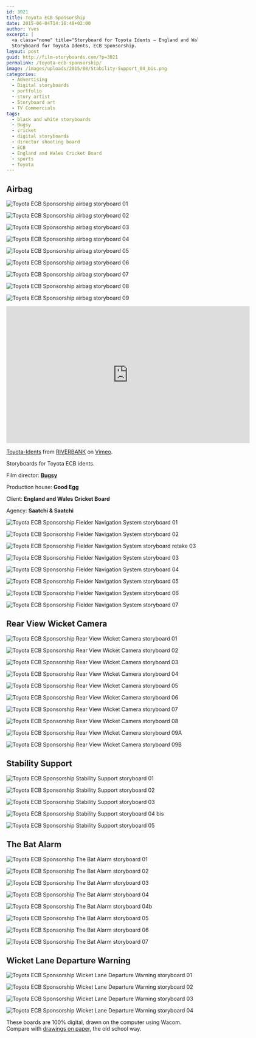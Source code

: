 ```yaml
---
id: 3021
title: Toyota ECB Sponsorship
date: 2015-06-04T14:16:48+02:00
author: Yves
excerpt: |
  <a class="none" title="Storyboard for Toyota Idents — England and Wales Cricket Board  Sponsorship" href="https://film-storyboards.com/toyota-ecb-sponsorship/" rel=""><img class="picture" title="Toyota Idents — ECB Sponsorship — Storyboard" src="https://film-storyboards.com/images/uploads/2015/08/Stability-Support_04_bis.png" alt="Toyota Idents — ECB Sponsorship — Storyboard" /></a>
  Storyboard for Toyota Idents, ECB Sponsorship.
layout: post
guid: http://film-storyboards.com/?p=3021
permalink: /toyota-ecb-sponsorship/
image: /images/uploads/2015/08/Stability-Support_04_bis.png
categories:
  - Advertising
  - Digital storyboards
  - portfolio
  - story artist
  - Storyboard art
  - TV Commercials
tags:
  - black and white storyboards
  - Bugsy
  - cricket
  - digital storyboards
  - director shooting board
  - ECB
  - England and Wales Cricket Board
  - sports
  - Toyota
---
```


## Airbag

![Toyota ECB Sponsorship airbag storyboard 01](/images/uploads/2015/06/Toyota-ECB-Sponsorship-storyboard_Airbag_01.png)

![Toyota ECB Sponsorship airbag storyboard 02](/images/uploads/2015/06/Toyota-ECB-Sponsorship-storyboard_Airbag_02.png)

![Toyota ECB Sponsorship airbag storyboard 03](/images/uploads/2015/06/Toyota-ECB-Sponsorship-storyboard_Airbag_03.png)

![Toyota ECB Sponsorship airbag storyboard 04](/images/uploads/2015/06/Toyota-ECB-Sponsorship-storyboard_Airbag_04.png)

![Toyota ECB Sponsorship airbag storyboard 05](/images/uploads/2015/06/Toyota-ECB-Sponsorship-storyboard_Airbag_05.png)

![Toyota ECB Sponsorship airbag storyboard 06](/images/uploads/2015/06/Toyota-ECB-Sponsorship-storyboard_Airbag_06.png)

![Toyota ECB Sponsorship airbag storyboard 07](/images/uploads/2015/06/Toyota-ECB-Sponsorship-storyboard_Airbag_07.png)

![Toyota ECB Sponsorship airbag storyboard 08](/images/uploads/2015/06/Toyota-ECB-Sponsorship-storyboard_Airbag_08.png)

![Toyota ECB Sponsorship airbag storyboard 09](/images/uploads/2015/06/Toyota-ECB-Sponsorship-storyboard_Airbag_09.png)

<iframe src="https://player.vimeo.com/video/128470055" width="640" height="360" frameborder="0" allow="autoplay; fullscreen" allowfullscreen></iframe>
<p><a href="https://vimeo.com/128470055">Toyota-Idents</a> from <a href="https://vimeo.com/user18626043">RIVERBANK</a> on <a href="https://vimeo.com">Vimeo</a>.</p>

Storyboards for Toyota ECB idents.

Film director: **[Bugsy](http://www.bugsyriverbanksteel.com)**

Production house: **Good Egg**

Client: **England and Wales Cricket Board**

Agency: **Saatchi & Saatchi**

![Toyota ECB Sponsorship Fielder Navigation System storyboard 01](/images/uploads/2015/08/Fielder-Navigation-System_01.jpg)

![Toyota ECB Sponsorship Fielder Navigation System storyboard 02](/images/uploads/2015/08/Fielder-Navigation-System_02.jpg)

![Toyota ECB Sponsorship Fielder Navigation System storyboard retake 03](/images/uploads/2015/08/Fielder-Navigation-System_retake_03.jpg)


![Toyota ECB Sponsorship Fielder Navigation System storyboard 03](/images/uploads/2015/08/Fielder-Navigation-System_03.jpg)

![Toyota ECB Sponsorship Fielder Navigation System storyboard 04](/images/uploads/2015/08/Fielder-Navigation-System_04.jpg)

![Toyota ECB Sponsorship Fielder Navigation System storyboard 05](/images/uploads/2015/08/Fielder-Navigation-System_05.jpg)

![Toyota ECB Sponsorship Fielder Navigation System storyboard 06](/images/uploads/2015/08/Fielder-Navigation-System_06.jpg)

![Toyota ECB Sponsorship Fielder Navigation System storyboard 07](/images/uploads/2015/08/Fielder-Navigation-System_07.jpg)

## Rear View Wicket Camera

![Toyota ECB Sponsorship Rear View Wicket Camera storyboard 01](/images/uploads/2015/08/Rear-View-Wicket-Camera_01.png)

![Toyota ECB Sponsorship Rear View Wicket Camera storyboard 02](/images/uploads/2015/08/Rear-View-Wicket-Camera_02.png)

![Toyota ECB Sponsorship Rear View Wicket Camera storyboard 03](/images/uploads/2015/08/Rear-View-Wicket-Camera_03.png)

![Toyota ECB Sponsorship Rear View Wicket Camera storyboard 04](/images/uploads/2015/08/Rear-View-Wicket-Camera_04.png)

![Toyota ECB Sponsorship Rear View Wicket Camera storyboard 05](/images/uploads/2015/08/Rear-View-Wicket-Camera_05.png)

![Toyota ECB Sponsorship Rear View Wicket Camera storyboard 06](/images/uploads/2015/08/Rear-View-Wicket-Camera_06.png)

![Toyota ECB Sponsorship Rear View Wicket Camera storyboard 07](/images/uploads/2015/08/Rear-View-Wicket-Camera_07.png)

![Toyota ECB Sponsorship Rear View Wicket Camera storyboard 08](/images/uploads/2015/08/Rear-View-Wicket-Camera_08.png)

![Toyota ECB Sponsorship Rear View Wicket Camera storyboard 09A](/images/uploads/2015/08/Rear-View-Wicket-Camera_09A.png)

![Toyota ECB Sponsorship Rear View Wicket Camera storyboard 09B](/images/uploads/2015/08/Rear-View-Wicket-Camera_09B.png)

## Stability Support

![Toyota ECB Sponsorship Stability Support storyboard 01](/images/uploads/2015/08/Stability-Support_01.png)

![Toyota ECB Sponsorship Stability Support storyboard 02](/images/uploads/2015/08/Stability-Support_02.png)

![Toyota ECB Sponsorship Stability Support storyboard 03](/images/uploads/2015/08/Stability-Support_03.png)

![Toyota ECB Sponsorship Stability Support storyboard 04 bis](/images/uploads/2015/08/Stability-Support_04_bis.png)

![Toyota ECB Sponsorship Stability Support storyboard 05](/images/uploads/2015/08/Stability-Support_05.png)

## The Bat Alarm

![Toyota ECB Sponsorship The Bat Alarm storyboard 01](/images/uploads/2015/08/The-Bat-Alarm_01.png)

![Toyota ECB Sponsorship The Bat Alarm storyboard 02](/images/uploads/2015/08/The-Bat-Alarm_02.png)

![Toyota ECB Sponsorship The Bat Alarm storyboard 03](/images/uploads/2015/08/The-Bat-alarm_03.png)

![Toyota ECB Sponsorship The Bat Alarm storyboard 04](/images/uploads/2015/08/The-Bat-Alarm_04.png)

![Toyota ECB Sponsorship The Bat Alarm storyboard 04b](/images/uploads/2015/08/The-Bat-Alarm_04b.png)

![Toyota ECB Sponsorship The Bat Alarm storyboard 05](/images/uploads/2015/08/The-Bat-Alarm_05.png)

![Toyota ECB Sponsorship The Bat Alarm storyboard 06](/images/uploads/2015/08/The-Bat-Alarm_06.png)

![Toyota ECB Sponsorship The Bat Alarm storyboard 07](/images/uploads/2015/08/The-Bat-Alarm_07.png)

## Wicket Lane Departure Warning

![Toyota ECB Sponsorship Wicket Lane Departure Warning storyboard 01](/images/uploads/2015/08/Wicket-Lane-departure-Warning_01.jpg)

![Toyota ECB Sponsorship Wicket Lane Departure Warning storyboard 02](/images/uploads/2015/08/Wicket-Lane-departure-Warning_02.jpg)

![Toyota ECB Sponsorship Wicket Lane Departure Warning storyboard 03](/images/uploads/2015/08/Wicket-Lane-departure-Warning_03.jpg)

![Toyota ECB Sponsorship Wicket Lane Departure Warning storyboard 04](/images/uploads/2015/08/Wicket-Lane-departure-Warning_04.jpg)

These boards are 100% digital, drawn on the computer using Wacom. Compare with [drawings on paper](https://film-storyboards.fr/dessin-traditionnel/), the old school way.
